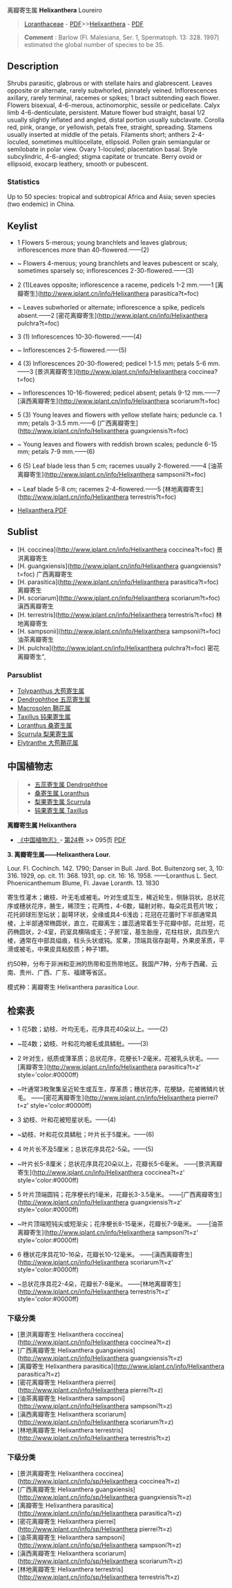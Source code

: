 离瓣寄生属 **Helixanthera** Loureiro

> [Loranthaceae](http://www.iplant.cn/info/Loranthaceae?t=foc) - [PDF](http://www.iplant.cn/foc/pdf/Loranthaceae.pdf)>>[Helixanthera](http://www.iplant.cn/info/Helixanthera?t=foc) - [PDF](http://www.iplant.cn/foc/pdf/Helixanthera.pdf)

> **Comment** : 
> Barlow (Fl. Malesiana, Ser. 1, Spermatoph. 13: 328. 1997) estimated the global number of species to be 35.

## Description

Shrubs parasitic, glabrous or with stellate hairs and glabrescent. Leaves opposite or alternate, rarely subwhorled, pinnately veined. Inflorescences axillary, rarely terminal, racemes or spikes; 1 bract subtending each flower. Flowers bisexual, 4-6-merous, actinomorphic, sessile or pedicellate. Calyx limb 4-6-denticulate, persistent. Mature flower bud straight, basal 1/2 usually slightly inflated and angled, distal portion usually subclavate. Corolla red, pink, orange, or yellowish, petals free, straight, spreading. Stamens usually inserted at middle of the petals. Filaments short; anthers 2-4-loculed, sometimes multilocellate, ellipsoid. Pollen grain semiangular or semilobate in polar view. Ovary 1-loculed; placentation basal. Style subcylindric, 4-6-angled; stigma capitate or truncate. Berry ovoid or ellipsoid, exocarp leathery, smooth or pubescent.

### Statistics
Up to 50 species: tropical and subtropical Africa and Asia; seven species (two endemic) in China.

## Keylist

* 1 Flowers 5-merous; young branchlets and leaves glabrous; inflorescences more than 40-flowered.——(2)
* ~ Flowers 4-merous; young branchlets and leaves pubescent or scaly, sometimes sparsely so; inflorescences 2-30-flowered.——(3)

* 2 (1)Leaves opposite; inflorescence a raceme, pedicels 1-2 mm.——1  [离瓣寄生](http://www.iplant.cn/info/Helixanthera parasitica?t=foc)
* ~ Leaves subwhorled or alternate; inflorescence a spike, pedicels absent.——2  [密花离瓣寄生](http://www.iplant.cn/info/Helixanthera pulchra?t=foc)

* 3 (1) Inflorescences 10-30-flowered.——(4)
* ~ Inflorescences 2-5-flowered.——(5)

* 4 (3) Inflorescences 20-30-flowered; pedicel 1-1.5 mm; petals 5-6 mm.——3  [景洪离瓣寄生](http://www.iplant.cn/info/Helixanthera coccinea?t=foc)
* ~ Inflorescences 10-16-flowered; pedicel absent; petals 9-12 mm.——7  [滇西离瓣寄生](http://www.iplant.cn/info/Helixanthera scoriarum?t=foc)

* 5 (3) Young leaves and flowers with yellow stellate hairs; peduncle ca. 1 mm; petals 3-3.5 mm.——6  [广西离瓣寄生](http://www.iplant.cn/info/Helixanthera guangxiensis?t=foc)
* ~ Young leaves and flowers with reddish brown scales; peduncle 6-15 mm; petals 7-9 mm.——(6)

* 6 (5) Leaf blade less than 5 cm; racemes usually 2-flowered.——4  [油茶离瓣寄生](http://www.iplant.cn/info/Helixanthera sampsonii?t=foc)
* ~ Leaf blade 5-8 cm; racemes 2-4-flowered.——5  [林地离瓣寄生](http://www.iplant.cn/info/Helixanthera terrestris?t=foc)

* [Helixanthera.PDF](http://www.iplant.cn/foc/pdf/Helixanthera.pdf)

## Sublist

* [H.  coccinea](http://www.iplant.cn/info/Helixanthera coccinea?t=foc)
 景洪离瓣寄生
* [H.  guangxiensis](http://www.iplant.cn/info/Helixanthera guangxiensis?t=foc)
 广西离瓣寄生
* [H.  parasitica](http://www.iplant.cn/info/Helixanthera parasitica?t=foc)
 离瓣寄生
* [H.  scoriarum](http://www.iplant.cn/info/Helixanthera scoriarum?t=foc)
 滇西离瓣寄生
* [H.  terrestris](http://www.iplant.cn/info/Helixanthera terrestris?t=foc)
 林地离瓣寄生
* [H.  sampsonii](http://www.iplant.cn/info/Helixanthera sampsonii?t=foc)
 油茶离瓣寄生
* [H.  pulchra](http://www.iplant.cn/info/Helixanthera pulchra?t=foc) 密花离瓣寄生",

### Parsublist

* [Tolypanthus  大苞寄生属](http://www.iplant.cn/info/Tolypanthus?t=foc)
* [Dendrophthoe  五蕊寄生属](http://www.iplant.cn/info/Dendrophthoe?t=foc)
* [Macrosolen  鞘花属](http://www.iplant.cn/info/Macrosolen?t=foc)
* [Taxillus  钝果寄生属](http://www.iplant.cn/info/Taxillus?t=foc)
* [Loranthus  桑寄生属](http://www.iplant.cn/info/Loranthus?t=foc)
* [Scurrula  梨果寄生属](http://www.iplant.cn/info/Scurrula?t=foc)
* [Elytranthe  大苞鞘花属](http://www.iplant.cn/info/Elytranthe?t=foc)

## 中国植物志

> * [五蕊寄生属  Dendrophthoe](http://www.iplant.cn/info/Dendrophthoe?t=z)
> * [桑寄生属  Loranthus](http://www.iplant.cn/info/Loranthus?t=z)
> * [梨果寄生属  Scurrula](http://www.iplant.cn/info/Scurrula?t=z)
> * [钝果寄生属  Taxillus](http://www.iplant.cn/info/Taxillus?t=z)

**离瓣寄生属 Helixanthera**

* [《中国植物志》](http://www.iplant.cn/frps)- [第24卷](http://www.iplant.cn/frps/vol/24) >> 095页 [PDF](http://www.iplant.cn/frps/pdf/24/095y.pdf)

**3. 离瓣寄生属——Helixanthera Lour.**

Lour. Fl. Cochinch. 142. 1790; Danser in Bull. Jard. Bot. Buitenzorg ser, 3, 10: 316. 1929, op. cit. 11: 368. 1931, op. cit. 16: 16. 1958. ——Loranthus L. Sect. Phoenicanthemum Blume, Fl. Javae Loranth. 13. 1830

寄生性灌木；嫩枝、叶无毛或被毛。叶对生或互生，稀近轮生，侧脉羽状。总状花序或穗状花序，腋生，稀顶生；花两性，4-6数，辐射对称，每朵花具苞片1枚；花托卵球形至坛状；副萼环状，全缘或具4-6浅齿；花冠在花蕾时下半部通常具棱，上半部通常椭圆状，直立，花瓣离生；雄蕊通常着生于花瓣中部，花丝短，花药椭圆状，2-4室，药室具横隔或无；子房1室，基生胎座，花柱柱状，具四至六棱，通常在中部具缢痕，柱头头状或钝。浆果，顶端具宿存副萼，外果皮革质，平滑或被毛，中果皮具粘胶质；种子1颗。

约50种，分布于非洲和亚洲的热带和亚热带地区。我国产7种，分布于西藏、云南、贵州、广西、广东、福建等省区。

模式种：离瓣寄生 Helixanthera parasitica Lour.

## 检索表

* 1 花5数；幼枝、叶均无毛，花序具花40朵以上。——(2)
* ~花4数；幼枝、叶和花均被毛或具鳞秕。——(3)

* 2 叶对生，纸质或薄革质；总状花序，花梗长1-2毫米，花被乳头状毛。——[离瓣寄生](http://www.iplant.cn/info/Helixanthera parasitica?t=z'  style='color:#0000ff)

* ~叶通常3枚聚集呈近轮生或互生，厚革质；穗状花序，花梗缺，花被微鳞片状毛。 ——[密花离瓣寄生](http://www.iplant.cn/info/Helixanthera pierrei?t=z'  style='color:#0000ff)

* 3 幼枝、叶和花被短星状毛。——(4)
* ~幼枝、叶和花仅具鳞秕；叶片长于5厘米。——(6)

* 4 叶片长不及5厘米；总状花序具花2-5朵。——(5)
* ~叶片长5-8厘米；总状花序具花20朵以上，花瓣长5-6毫米。 ——[景洪离瓣寄生](http://www.iplant.cn/info/Helixanthera coccinea?t=z'  style='color:#0000ff)

* 5 叶片顶端圆钝；花序梗长约1毫米，花瓣长3-3.5毫米。 ——[广西离瓣寄生](http://www.iplant.cn/info/Helixanthera guangxiensis?t=z'  style='color:#0000ff)

* ~叶片顶端短钝尖或短渐尖；花序梗长8-15毫米，花瓣长7-9毫米。 ——[油茶离瓣寄生](http://www.iplant.cn/info/Helixanthera sampsoni?t=z'  style='color:#0000ff)

* 6 穗状花序具花10-16朵，花瓣长10-12毫米。 ——[滇西离瓣寄生](http://www.iplant.cn/info/Helixanthera scoriarum?t=z'  style='color:#0000ff)

* ~总状花序具花2-4朵，花瓣长7-8毫米。 ——[林地离瓣寄生](http://www.iplant.cn/info/Helixanthera terrestris?t=z'  style='color:#0000ff)

### 下级分类
* [景洪离瓣寄生  Helixanthera coccinea](http://www.iplant.cn/info/Helixanthera coccinea?t=z)
* [广西离瓣寄生  Helixanthera guangxiensis](http://www.iplant.cn/info/Helixanthera guangxiensis?t=z)
* [离瓣寄生  Helixanthera parasitica](http://www.iplant.cn/info/Helixanthera parasitica?t=z)
* [密花离瓣寄生  Helixanthera pierrei](http://www.iplant.cn/info/Helixanthera pierrei?t=z)
* [油茶离瓣寄生  Helixanthera sampsoni](http://www.iplant.cn/info/Helixanthera sampsoni?t=z)
* [滇西离瓣寄生  Helixanthera scoriarum](http://www.iplant.cn/info/Helixanthera scoriarum?t=z)
* [林地离瓣寄生  Helixanthera terrestris](http://www.iplant.cn/info/Helixanthera terrestris?t=z)

### 下级分类
* [景洪离瓣寄生  Helixanthera coccinea](http://www.iplant.cn/info/sp/Helixanthera coccinea?t=z)
* [广西离瓣寄生  Helixanthera guangxiensis](http://www.iplant.cn/info/sp/Helixanthera guangxiensis?t=z)
* [离瓣寄生  Helixanthera parasitica](http://www.iplant.cn/info/sp/Helixanthera parasitica?t=z)
* [密花离瓣寄生  Helixanthera pierrei](http://www.iplant.cn/info/sp/Helixanthera pierrei?t=z)
* [油茶离瓣寄生  Helixanthera sampsoni](http://www.iplant.cn/info/sp/Helixanthera sampsoni?t=z)
* [滇西离瓣寄生  Helixanthera scoriarum](http://www.iplant.cn/info/sp/Helixanthera scoriarum?t=z)
* [林地离瓣寄生  Helixanthera terrestris](http://www.iplant.cn/info/sp/Helixanthera terrestris?t=z)
